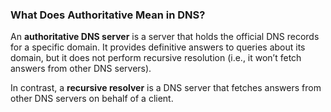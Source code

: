 ### What Does **Authoritative** Mean in DNS?

An **authoritative DNS server** is a server that holds the official DNS records for a specific domain. It provides definitive answers to queries about its domain, but it does not perform recursive resolution (i.e., it won’t fetch answers from other DNS servers).

In contrast, a **recursive resolver** is a DNS server that fetches answers from other DNS servers on behalf of a client.